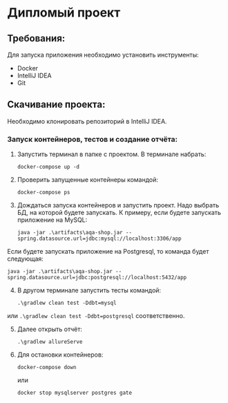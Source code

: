 # Дипломый проект #

## Требования:

Для запуска приложения необходимо установить инструменты:
* Docker
* IntelliJ IDEA
* Git

## Скачивание проекта:

Необходимо клонировать репозиторий в IntelliJ IDEA.

### Запуск контейнеров, тестов и создание отчёта:

1. Запустить терминал в папке с проектом. В терминале набрать:

   `docker-compose up -d`

2. Проверить запущенные контейнеры командой:

   `docker-compose ps`

3. Дождаться запуска контейнеров и запустить проект. 
Надо выбрать БД, на которой будете запускать.
К примеру, если будете запускать приложение на MySQL:

   `java -jar .\artifacts\aqa-shop.jar --spring.datasource.url=jdbc:mysql://localhost:3306/app`

Если будете запускать приложение на Postgresql, то команда будет следующая:

   `java -jar .\artifacts\aqa-shop.jar --spring.datasource.url=jdbc:postgresql://localhost:5432/app`

4. В другом терминале запустить тесты командой:

   `.\gradlew clean test -Ddbt=mysql`

или `.\gradlew clean test -Ddbt=postgresql` соответственно.

5. Далее открыть отчёт:

   `.\gradlew allureServe`

6. Для остановки контейнеров:

   `docker-compose down`

   или

   `docker stop mysqlserver postgres gate`